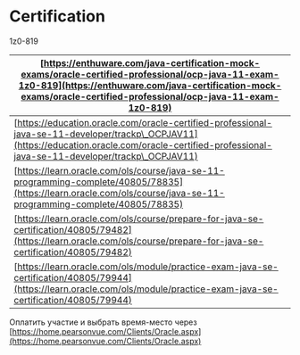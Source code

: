 # Certification

1z0-819

| [https://enthuware.com/java-certification-mock-exams/oracle-certified-professional/ocp-java-11-exam-1z0-819](https://enthuware.com/java-certification-mock-exams/oracle-certified-professional/ocp-java-11-exam-1z0-819) |
| ------------------------------------------------------------------------------------------------------------------------------------------------------------------------------------------------------------------------ |
| [https://education.oracle.com/oracle-certified-professional-java-se-11-developer/trackp\_OCPJAV11](https://education.oracle.com/oracle-certified-professional-java-se-11-developer/trackp\_OCPJAV11)                     |
| [https://learn.oracle.com/ols/course/java-se-11-programming-complete/40805/78835](https://learn.oracle.com/ols/course/java-se-11-programming-complete/40805/78835)                                                       |
| [https://learn.oracle.com/ols/course/prepare-for-java-se-certification/40805/79482](https://learn.oracle.com/ols/course/prepare-for-java-se-certification/40805/79482)                                                   |
| [https://learn.oracle.com/ols/module/practice-exam-java-se-certification/40805/79944](https://learn.oracle.com/ols/module/practice-exam-java-se-certification/40805/79944)                                               |

Оплатить участие и выбрать время-место через [https://home.pearsonvue.com/Clients/Oracle.aspx](https://home.pearsonvue.com/Clients/Oracle.aspx)
